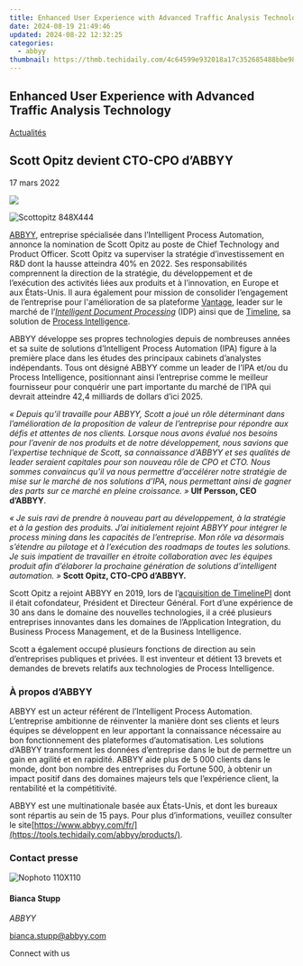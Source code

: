 ```yaml
---
title: Enhanced User Experience with Advanced Traffic Analysis Technology
date: 2024-08-19 21:49:46
updated: 2024-08-22 12:32:25
categories:
  - abbyy
thumbnail: https://thmb.techidaily.com/4c64599e932018a17c352685488bbe982ee82f5fc1c73b73894ec43a1b1c5c03.jpg
---
```


## Enhanced User Experience with Advanced Traffic Analysis Technology

[Actualités](https://tools.techidaily.com/abbyy/products/)

## Scott Opitz devient CTO-CPO d’ABBYY

17 mars 2022

![](https://content.abbyy.com/-/media/project/abbyy/abbyy/branchtemplates/shutterstock_1272462163_1296-x-729.jpg?h=729&iar=0&w=1296)

![Scottopitz 848X444](https://static4.abbyy.com/abbyycommedia/35308/scottopitz-848x444.jpg) 

[ABBYY](https://tools.techidaily.com/abbyy/products/), entreprise spécialisée dans l’Intelligent Process Automation, annonce la nomination de Scott Opitz au poste de Chief Technology and Product Officer. Scott Opitz va superviser la stratégie d’investissement en R&D dont la hausse atteindra 40% en 2022\. Ses responsabilités comprennent la direction de la stratégie, du développement et de l’exécution des activités liées aux produits et à l’innovation, en Europe et aux États-Unis. Il aura également pour mission de consolider l’engagement de l’entreprise pour l'amélioration de sa plateforme [Vantage](https://tools.techidaily.com/abbyy/products/), leader sur le marché de l’_[Intelligent Document Processing](https://tools.techidaily.com/abbyy/products/)_ (IDP) ainsi que de [Timeline](https://tools.techidaily.com/abbyy/products/), sa solution de [Process Intelligence](https://tools.techidaily.com/abbyy/products/).

ABBYY développe ses propres technologies depuis de nombreuses années et sa suite de solutions d’Intelligent Process Automation (IPA) figure à la première place dans les études des principaux cabinets d’analystes indépendants. Tous ont désigné ABBYY comme un leader de l’IPA et/ou du Process Intelligence, positionnant ainsi l’entreprise comme le meilleur fournisseur pour conquérir une part importante du marché de l’IPA qui devrait atteindre 42,4 milliards de dollars d’ici 2025.

_« Depuis qu’il travaille pour ABBYY, Scott a joué un rôle déterminant dans l’amélioration de la proposition de valeur de l’entreprise pour répondre aux défis et attentes de nos clients. Lorsque nous avons évalué nos besoins pour l’avenir de nos produits et de notre développement, nous savions que l’expertise technique de Scott, sa connaissance d’ABBYY et ses qualités de leader seraient capitales pour son nouveau rôle de CPO et CTO. Nous sommes convaincus qu’il va nous permettre d’accélérer notre stratégie de mise sur le marché de nos solutions d’IPA, nous permettant ainsi de gagner des parts sur ce marché en pleine croissance. »_ **Ulf Persson, CEO d’ABBYY**.

_« Je suis ravi de prendre à nouveau part au développement, à la stratégie et à la gestion des produits. J’ai initialement rejoint ABBYY pour intégrer le process mining dans les capacités de l’entreprise. Mon rôle va désormais s’étendre au pilotage et à l’exécution des roadmaps de toutes les solutions. Je suis impatient de travailler en étroite collaboration avec les équipes produit afin d’élaborer la prochaine génération de solutions d’intelligent automation. »_ **Scott Opitz, CTO-CPO d’ABBYY.**

Scott Opitz a rejoint ABBYY en 2019, lors de l’[acquisition de TimelinePI](https://tools.techidaily.com/abbyy/products/) dont il était cofondateur, Président et Directeur Général. Fort d’une expérience de 30 ans dans le domaine des nouvelles technologies, il a créé plusieurs entreprises innovantes dans les domaines de l’Application Integration, du Business Process Management, et de la Business Intelligence.

Scott a également occupé plusieurs fonctions de direction au sein d’entreprises publiques et privées. Il est inventeur et détient 13 brevets et demandes de brevets relatifs aux technologies de Process Intelligence.

### À propos d’ABBYY

ABBYY est un acteur référent de l’Intelligent Process Automation. L’entreprise ambitionne de réinventer la manière dont ses clients et leurs équipes se développent en leur apportant la connaissance nécessaire au bon fonctionnement des plateformes d’automatisation. Les solutions d’ABBYY transforment les données d’entreprise dans le but de permettre un gain en agilité et en rapidité. ABBYY aide plus de 5 000 clients dans le monde, dont bon nombre des entreprises du Fortune 500, à obtenir un impact positif dans des domaines majeurs tels que l’expérience client, la rentabilité et la compétitivité.

ABBYY est une multinationale basée aux États-Unis, et dont les bureaux sont répartis au sein de 15 pays. Pour plus d’informations, veuillez consulter le site[https://www.abbyy.com/fr/](https://tools.techidaily.com/abbyy/products/).

### Contact presse

![Nophoto 110X110](https://static4.abbyy.com/abbyycommedia/34370/nophoto-110x110.png)

#### Bianca Stupp

_ABBYY_

[bianca.stupp@abbyy.com](https://tools.techidaily.com/abbyy/products/) 

Connect with us

<ins class="adsbygoogle"
     style="display:block"
     data-ad-format="autorelaxed"
     data-ad-client="ca-pub-7571918770474297"
     data-ad-slot="1223367746"></ins>



<ins class="adsbygoogle"
     style="display:block"
     data-ad-client="ca-pub-7571918770474297"
     data-ad-slot="8358498916"
     data-ad-format="auto"
     data-full-width-responsive="true"></ins>

